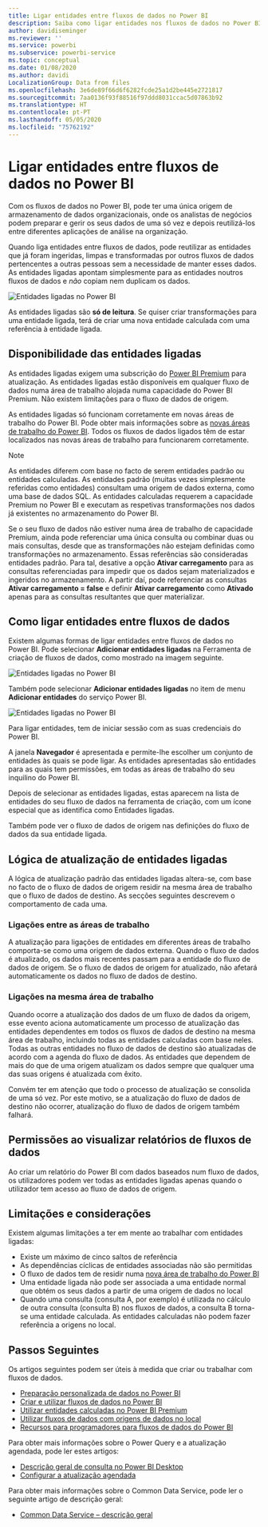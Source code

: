 ```yaml
---
title: Ligar entidades entre fluxos de dados no Power BI
description: Saiba como ligar entidades nos fluxos de dados no Power BI
author: davidiseminger
ms.reviewer: ''
ms.service: powerbi
ms.subservice: powerbi-service
ms.topic: conceptual
ms.date: 01/08/2020
ms.author: davidi
LocalizationGroup: Data from files
ms.openlocfilehash: 3e6de89f66d6f6282fcde25a1d2be445e2721817
ms.sourcegitcommit: 7aa0136f93f88516f97ddd8031ccac5d07863b92
ms.translationtype: HT
ms.contentlocale: pt-PT
ms.lasthandoff: 05/05/2020
ms.locfileid: "75762192"
---
```

# <a name="link-entities-between-dataflows-in-power-bi"></a>Ligar entidades entre fluxos de dados no Power BI

Com os fluxos de dados no Power BI, pode ter uma única origem de armazenamento de dados organizacionais, onde os analistas de negócios podem preparar e gerir os seus dados de uma só vez e depois reutilizá-los entre diferentes aplicações de análise na organização. 

Quando liga entidades entre fluxos de dados, pode reutilizar as entidades que já foram ingeridas, limpas e transformadas por outros fluxos de dados pertencentes a outras pessoas sem a necessidade de manter esses dados. As entidades ligadas apontam simplesmente para as entidades noutros fluxos de dados e *não* copiam nem duplicam os dados.

![Entidades ligadas no Power BI](media/service-dataflows-linked-entities/linked-entities_00.png)

As entidades ligadas são **só de leitura**. Se quiser criar transformações para uma entidade ligada, terá de criar uma nova entidade calculada com uma referência à entidade ligada.

## <a name="linked-entity-availability"></a>Disponibilidade das entidades ligadas

As entidades ligadas exigem uma subscrição do [Power BI Premium](service-premium-what-is.md) para atualização. As entidades ligadas estão disponíveis em qualquer fluxo de dados numa área de trabalho alojada numa capacidade do Power BI Premium. Não existem limitações para o fluxo de dados de origem.

As entidades ligadas só funcionam corretamente em novas áreas de trabalho do Power BI. Pode obter mais informações sobre as [novas áreas de trabalho do Power BI](service-create-the-new-workspaces.md). Todos os fluxos de dados ligados têm de estar localizados nas novas áreas de trabalho para funcionarem corretamente.

> [!NOTE]
> As entidades diferem com base no facto de serem entidades padrão ou entidades calculadas. As entidades padrão (muitas vezes simplesmente referidas como entidades) consultam uma origem de dados externa, como uma base de dados SQL. As entidades calculadas requerem a capacidade Premium no Power BI e executam as respetivas transformações nos dados já existentes no armazenamento do Power BI. 
>
>Se o seu fluxo de dados não estiver numa área de trabalho de capacidade Premium, ainda pode referenciar uma única consulta ou combinar duas ou mais consultas, desde que as transformações não estejam definidas como transformações no armazenamento. Essas referências são consideradas entidades padrão. Para tal, desative a opção **Ativar carregamento** para as consultas referenciadas para impedir que os dados sejam materializados e ingeridos no armazenamento. A partir daí, pode referenciar as consultas **Ativar carregamento = false** e definir **Ativar carregamento** como **Ativado** apenas para as consultas resultantes que quer materializar.


## <a name="how-to-link-entities-between-dataflows"></a>Como ligar entidades entre fluxos de dados

Existem algumas formas de ligar entidades entre fluxos de dados no Power BI. Pode selecionar **Adicionar entidades ligadas** na Ferramenta de criação de fluxos de dados, como mostrado na imagem seguinte. 

![Entidades ligadas no Power BI](media/service-dataflows-linked-entities/linked-entities_00.png)

Também pode selecionar **Adicionar entidades ligadas** no item de menu **Adicionar entidades** do serviço Power BI.

![Entidades ligadas no Power BI](media/service-dataflows-linked-entities/linked-entities_01.png)

Para ligar entidades, tem de iniciar sessão com as suas credenciais do Power BI.

A janela **Navegador** é apresentada e permite-lhe escolher um conjunto de entidades às quais se pode ligar. As entidades apresentadas são entidades para as quais tem permissões, em todas as áreas de trabalho do seu inquilino do Power BI. 

Depois de selecionar as entidades ligadas, estas aparecem na lista de entidades do seu fluxo de dados na ferramenta de criação, com um ícone especial que as identifica como Entidades ligadas.

Também pode ver o fluxo de dados de origem nas definições do fluxo de dados da sua entidade ligada.

## <a name="refresh-logic-of-linked-entities"></a>Lógica de atualização de entidades ligadas
A lógica de atualização padrão das entidades ligadas altera-se, com base no facto de o fluxo de dados de origem residir na mesma área de trabalho que o fluxo de dados de destino. As secções seguintes descrevem o comportamento de cada uma.

### <a name="links-between-workspaces"></a>Ligações entre as áreas de trabalho

A atualização para ligações de entidades em diferentes áreas de trabalho comporta-se como uma origem de dados externa. Quando o fluxo de dados é atualizado, os dados mais recentes passam para a entidade do fluxo de dados de origem. Se o fluxo de dados de origem for atualizado, não afetará automaticamente os dados no fluxo de dados de destino.

### <a name="links-in-the-same-workspace"></a>Ligações na mesma área de trabalho

Quando ocorre a atualização dos dados de um fluxo de dados da origem, esse evento aciona automaticamente um processo de atualização das entidades dependentes em todos os fluxos de dados de destino na mesma área de trabalho, incluindo todas as entidades calculadas com base neles. Todas as outras entidades no fluxo de dados de destino são atualizadas de acordo com a agenda do fluxo de dados. As entidades que dependem de mais do que de uma origem atualizam os dados sempre que qualquer uma das suas origens é atualizada com êxito.

Convém ter em atenção que todo o processo de atualização se consolida de uma só vez. Por este motivo, se a atualização do fluxo de dados de destino não ocorrer, atualização do fluxo de dados de origem também falhará.

## <a name="permissions-when-viewing-reports-from-dataflows"></a>Permissões ao visualizar relatórios de fluxos de dados

Ao criar um relatório do Power BI com dados baseados num fluxo de dados, os utilizadores podem ver todas as entidades ligadas apenas quando o utilizador tem acesso ao fluxo de dados de origem.

## <a name="limitations-and-considerations"></a>Limitações e considerações

Existem algumas limitações a ter em mente ao trabalhar com entidades ligadas:

* Existe um máximo de cinco saltos de referência
* As dependências cíclicas de entidades associadas não são permitidas
* O fluxo de dados tem de residir numa [nova área de trabalho do Power BI](service-create-the-new-workspaces.md)
* Uma entidade ligada não pode ser associada a uma entidade normal que obtém os seus dados a partir de uma origem de dados no local
* Quando uma consulta (consulta A, por exemplo) é utilizada no cálculo de outra consulta (consulta B) nos fluxos de dados, a consulta B torna-se uma entidade calculada. As entidades calculadas não podem fazer referência a origens no local.


## <a name="next-steps"></a>Passos Seguintes

Os artigos seguintes podem ser úteis à medida que criar ou trabalhar com fluxos de dados. 

* [Preparação personalizada de dados no Power BI](service-dataflows-overview.md)
* [Criar e utilizar fluxos de dados no Power BI](service-dataflows-create-use.md)
* [Utilizar entidades calculadas no Power BI Premium](service-dataflows-computed-entities-premium.md)
* [Utilizar fluxos de dados com origens de dados no local](service-dataflows-on-premises-gateways.md)
* [Recursos para programadores para fluxos de dados do Power BI](service-dataflows-developer-resources.md)

Para obter mais informações sobre o Power Query e a atualização agendada, pode ler estes artigos:
* [Descrição geral de consulta no Power BI Desktop](desktop-query-overview.md)
* [Configurar a atualização agendada](refresh-scheduled-refresh.md)

Para obter mais informações sobre o Common Data Service, pode ler o seguinte artigo de descrição geral:
* [Common Data Service – descrição geral](https://docs.microsoft.com/powerapps/common-data-model/overview)

